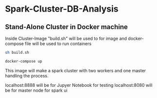 # Spark-Cluster-DB-Analysis

## Stand-Alone Cluster in Docker machine

Inside Cluster-Image "build.sh" will be used to for image and docker-compose file will be used to run containers
```bash
sh build.sh
```
```bash
docker-compose up
```

This image will make a spark cluster with two workers and one master handling the process. 

localhost:8888 will be for Jupyer Notebook for testing
localhost:8080 will be for master node for spark ui
